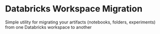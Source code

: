 # Databricks Workspace Migration
Simple utility for migrating your artifacts (notebooks, folders, experiments) from one Databricks workspace to another

